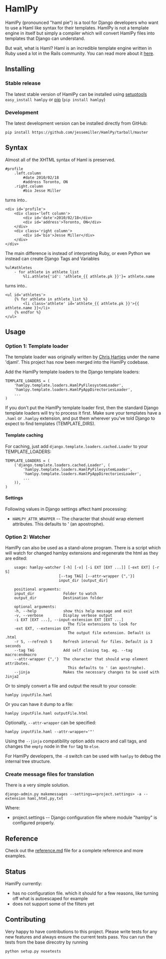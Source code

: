# HamlPy

HamlPy (pronounced "haml pie") is a tool for Django developers who want to use a Haml like syntax for their templates.
HamlPy is not a template engine in itself but simply a compiler which will convert HamlPy files into templates that Django can understand.


But wait, what is Haml?  Haml is an incredible template engine written in Ruby used a lot in the Rails community.  You can read more about it [here](http://www.haml-lang.com "Haml Home").

## Installing

### Stable release

The latest stable version of HamlPy can be installed using [setuptools](http://pypi.python.org/pypi/setuptools/) `easy_install hamlpy` or  [pip](http://pypi.python.org/pypi/pip/) (`pip install hamlpy`)

### Development

The latest development version can be installed directly from GitHub:

    pip install https://github.com/jessemiller/HamlPy/tarball/master

## Syntax

Almost all of the XHTML syntax of Haml is preserved.  

	#profile
		.left.column
			#date 2010/02/18
			#address Toronto, ON
		.right.column
			#bio Jesse Miller
			
turns into..

	<div id='profile'>
		<div class='left column'>
			<div id='date'>2010/02/18</div>
			<div id='address'>Toronto, ON</div>
		</div>
		<div class='right column'>
			<div id='bio'>Jesse Miller</div>
		</div>
	</div>
	

The main difference is instead of interpreting Ruby, or even Python we instead can create Django Tags and Variables

	%ul#athletes
		- for athlete in athlete_list
			%li.athlete{'id': 'athlete_{{ athlete.pk }}'}= athlete.name

turns into..

	<ul id='athletes'>
		{% for athlete in athlete_list %}
			<li class='athlete' id='athlete_{{ athlete.pk }}'>{{ athlete.name }}</li>
		{% endfor %}
	</ul>

## Usage

### Option 1: Template loader

The template loader was originally written by [Chris Hartjes](https://github.com/chartjes) under the name 'djaml'. This project has now been merged into the HamlPy codebase.

Add the HamlPy template loaders to the Django template loaders:

    TEMPLATE_LOADERS = (
	    'hamlpy.template.loaders.HamlPyFilesystemLoader',
	    'hamlpy.template.loaders.HamlPyAppDirectoriesLoader',   
        ...
    )

If you don't put the HamlPy template loader first, then the standard Django template loaders will try to process
it first. Make sure your templates have a `.haml` or `.hamlpy` extension, and put them wherever you've told Django
to expect to find templates (TEMPLATE_DIRS).

#### Template caching

For caching, just add `django.template.loaders.cached.Loader` to your TEMPLATE_LOADERS:

	TEMPLATE_LOADERS = (
	    ('django.template.loaders.cached.Loader', (
		    'hamlpy.template.loaders.HamlPyFilesystemLoader',
		    'hamlpy.template.loaders.HamlPyAppDirectoriesLoader',
		    ...
	    )),   
	)

#### Settings

Following values in Django settings affect haml processing:

  * `HAMLPY_ATTR_WRAPPER` -- The character that should wrap element attributes. This defaults to ' (an apostrophe).

### Option 2: Watcher 

HamlPy can also be used as a stand-alone program. There is a script which will watch for changed hamlpy extensions and regenerate the html as they are edited:


        usage: hamlpy-watcher [-h] [-v] [-i EXT [EXT ...]] [-ext EXT] [-r S]
                            [--tag TAG] [--attr-wrapper {",'}]
                            input_dir [output_dir]

        positional arguments:
        input_dir             Folder to watch
        output_dir            Destination folder

        optional arguments:
        -h, --help            show this help message and exit
        -v, --verbose         Display verbose output
        -i EXT [EXT ...], --input-extension EXT [EXT ...]
                                The file extensions to look for
        -ext EXT, --extension EXT
                                The output file extension. Default is .html
        -r S, --refresh S     Refresh interval for files. Default is 3 seconds
        --tag TAG             Add self closing tag. eg. --tag macro:endmacro
        --attr-wrapper {",'}  The character that should wrap element attributes.
                                This defaults to ' (an apostrophe).
        --jinja               Makes the necessary changes to be used with Jinja2

Or to simply convert a file and output the result to your console:

	hamlpy inputFile.haml
	
Or you can have it dump to a file:

	hamlpy inputFile.haml outputFile.html

Optionally, `--attr-wrapper` can be specified:

    hamlpy inputFile.haml --attr-wrapper='"'

Using the `--jinja` compatibility option adds macro and call tags, and changes the `empty` node in the `for` tag to `else`.

For HamlPy developers, the `-d` switch can be used with `hamlpy` to debug the internal tree structure.
	
### Create message files for translation

There is a very simple solution.

	django-admin.py makemessages --settings=<project.settings> -a --extension haml,html,py,txt
	
Where:

  * project.settings -- Django configuration file where  module "hamlpy" is configured properly.
	
## Reference

Check out the [reference.md](http://github.com/jessemiller/HamlPy/blob/master/reference.md "HamlPy Reference") file for a complete reference and more examples.

## Status

HamlPy currently:

- has no configuration file.  which it should for a few reasons, like turning off what is autoescaped for example
- does not support some of the filters yet

## Contributing

Very happy to have contributions to this project. Please write tests for any new features and always ensure the current tests pass. You can run the tests from the base direcotry by running

    python setup.py nosetests
